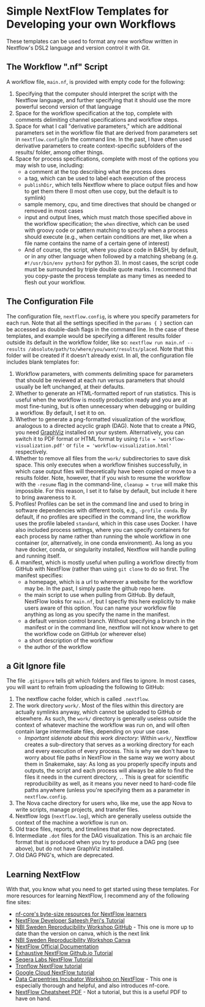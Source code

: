 # Simple NextFlow Templates for Developing your own Workflows
These templates can be used to format any new workflow written in Nextflow's DSL2 language and version control it with Git.

## The Workflow ".nf" Script
A workflow file, `main.nf`, is provided with empty code for the following:
1. Specifying that the computer should interpret the script with the Nextflow language, and further specifying that it should use the more powerful second version of that language
2. Space for the workflow specification at the top, complete with comments delimiting channel specifications and workflow steps.
3. Space for what I call "derivative parameters," which are additional parameters set in the workflow file that are derived from parameters set in `nextflow.config`/in the command line. In the past, I have often used derivative parameters to create context-specific subfolders of the results/ folder, among other things.
4. Space for process specifications, complete with most of the options you may wish to use, including:
	- a comment at the top describing what the process does
	- a tag, which can be used to label each execution of the process
	- `publishDir`, which tells Nextflow where to place output files and how to get them there (I most often use copy, but the default is to symlink)
	- sample memory, cpu, and time directives that should be changed or removed in most cases
	- input and output lines, which must match those specified above in the workflow specification; the `when` directive, which can be used with groovy code or pattern matching to specify when a process should execute (e.g., when certain conditions are met, like when a file name contains the name of a certain gene of interest)
	- And of course, the script, where you place code in BASH, by default, or in any other language when followed by a matching shebang (e.g. `#!/usr/bin/env python3` for python 3). In most cases, the script code must be surrounded by triple double quote marks. I recommend that you copy-paste the process template as many times as needed to flesh out your workflow.

## The Configuration File
The configuration file, `nextflow.config`, is where you specify parameters for each run. Note that all the settings specified in the `params { }` section can be accessed as double-dash flags in the command line. In the case of these templates, and example would be specifying a different results folder outside its default in the workflow folder, like so: `nextflow run main.nf --results /absolute/path/to/where/you/want/results/placed`. Note that this folder will be created if it doesn't already exist. In all, the configuration file includes blank templates for:
1. Workflow parameters, with comments delimiting space for parameters that should be reviewed at each run versus parameters that should usually be left unchanged, at their defaults.
2. Whether to generate an HTML-formatted report of run statistics. This is useful when the workflow is mostly production ready and you are at most fine-tuning, but is often unnecessary when debugging or building a workflow. By default, I set it to on.
3. Whether to generate a png-formatted visualization of the workflow, analogous to a directed acyclic graph (DAG). Note that to create a PNG, you need [GraphViz](https://graphviz.org/download/) installed on your system. Alternatively, you can switch it to PDF format or HTML format by using `file = 'workflow-visualization.pdf'` or `file = 'workflow-visualization.html'` respectively.
4. Whether to remove all files from the `work/` subdirectories to save disk space. This only executes when a workflow finishes successfully, in which case output files will theoretically have been copied or move to a results folder. Note, however, that if you wish to resume the workflow with the `-resume` flag in the command-line, `cleanup = true` will make this impossible. For this reason, I set it to false by default, but include it here to bring awareness to it.
5. Profiles! Profiles can be set in the command line and used to bring in software dependencies with different tools, e.g., `-profile conda`. By default, if no profiles are specified in the command line, the workflow uses the profile labeled `standard`, which in this case uses Docker. I have also included process settings, where you can specify containers for each process by name rather than running the whole workflow in one container (or, alternatively, in one conda environment). As long as you have docker, conda, or singularity installed, Nextflow will handle pulling and running itself.
6. A manifest, which is mostly useful when pulling a workflow directly from GitHub with NextFlow (rather than using `git clone` to do so first. The manifest specifies:
	- a homepage, which is a url to wherever a website for the workflow may be. In the past, I simply paste the github repo here.
	- the main script to use when pulling from GitHub. By default, NextFlow looks for `main.nf`, but I specfiy this here explicitly to make users aware of this option. You can name your workflow file anything as long as you specify the name in the manifest.
	- a default version control branch. Without specifying a branch in the manifest or in the command line, nextflow will not know where to get the workflow code on GitHub (or wherever else)
	- a short description of the workflow
	- the author of the workflow

## a Git Ignore file
The file `.gitignore` tells git which folders and files to ignore. In most cases, you will want to refrain from uploading the following to GitHub:
1. The nextflow cache folder, which is called `.nextflow`.
2. The work directory `work/`. Most of the files within this directory are actually symlinks anyway, which cannot be uploaded to GitHub or elsewhere. As such, the `work/` directory is generally useless outside the context of whatever machine the workflow was run on, and will often contain large intermediate files, depending on your use case.
	- _Important sidenote about this work directory_: Within `work/`, Nextflow creates a sub-directory that serves as a working directory for each and every execution of every process. This is why we don't have to worry about file paths in NextFlow in the same way we worry about them in Snakemake, say: As long as you properly specify inputs and outputs, the script and each process will always be able to find the files it needs in the current directory, `.`. This is great for scientific reproducibility as well, as it means you never need to hard-code file paths anywhere (unless you're specifying them as a parameter in `nextflow.config`.
3. The Nova cache directory for users who, like me, use the app Nova to write scripts, manage projects, and transfer files.
4. Nextflow logs (`nextflow.log`), which are generally useless outside the context of the machine a workflow is run on.
5. Old trace files, reports, and timelines that are now deprectated.
6. Intermediate `.dot` files for the DAG visualization. This is an archaic file format that is produced when you try to produce a DAG png (see above), but do not have GraphViz installed.
7. Old DAG PNG's, which are deprecated.

## Learning NextFlow
With that, you know what you need to get started using these templates. For more resources for learning NextFlow, I recommend any of the following fine sites:
- [nf-core's byte-size resources for NextFlow learners](https://nf-co.re/events/2022/bytesize-resources-to-learn-nextflow)
- [NextFlow Developer Sateesh Peri's Tutorial](https://sateeshperi.github.io/nextflow_varcal/nextflow/)
- [NBI Sweden Reproducibility Workshop GitHub](https://github.com/NBISweden/workshop-reproducible-research/tree/main/pages/nextflow) - This one is more up to date than the version on canva, which is the next link
- [NBI Sweden Reproducibility Workshop Canva](https://uppsala.instructure.com/courses/51980/pages/nextflow-1-introduction?module_item_id=328997)
- [NextFlow Official Documentation](https://www.nextflow.io/docs/latest/index.html)
- [Exhaustive NextFlow Github.io Tutorial](https://nextflow-io.github.io/patterns/index.html#_basic_patterns)
- [Seqera Labs NextFlow Tutorial](https://training.seqera.io/)
- [Tronflow NextFlow tutorial](https://tronflow-docs.readthedocs.io/en/latest/02_tutorial.html)
- [Google Cloud NextFlow tutorial](https://cloud.google.com/life-sciences/docs/tutorials/nextflow)
- [Data Carpentries Incubator Workshop on NextFlow](https://carpentries-incubator.github.io/workflows-nextflow/index.html) - This one is especially thorough and helpful, and also introduces nf-core.
- [NextFlow Cheatsheet PDF](https://github.com/danrlu/Nextflow_cheatsheet/blob/main/nextflow_cheatsheet.pdf) - Not a tutorial, but this is a useful PDF to have on hand.
